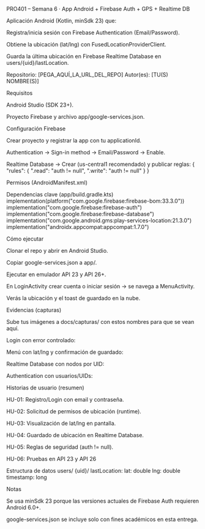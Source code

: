 PRO401 – Semana 6 · App Android + Firebase Auth + GPS + Realtime DB

Aplicación Android (Kotlin, minSdk 23) que:

Registra/inicia sesión con Firebase Authentication (Email/Password).

Obtiene la ubicación (lat/lng) con FusedLocationProviderClient.

Guarda la última ubicación en Firebase Realtime Database en users/{uid}/lastLocation.

Repositorio: [PEGA_AQUÍ_LA_URL_DEL_REPO]
Autor(es): [TU(S) NOMBRE(S)]

Requisitos

Android Studio (SDK 23+).

Proyecto Firebase y archivo app/google-services.json.

Configuración Firebase

Crear proyecto y registrar la app con tu applicationId.

Authentication → Sign-in method → Email/Password → Enable.

Realtime Database → Crear (us-central1 recomendado) y publicar reglas:
{ "rules": { ".read": "auth != null", ".write": "auth != null" } }

Permisos (AndroidManifest.xml)
<uses-permission android:name="android.permission.INTERNET"/>
<uses-permission android:name="android.permission.ACCESS_FINE_LOCATION"/>
<uses-permission android:name="android.permission.ACCESS_COARSE_LOCATION"/>

Dependencias clave (app/build.gradle.kts)
implementation(platform("com.google.firebase:firebase-bom:33.3.0"))
implementation("com.google.firebase:firebase-auth")
implementation("com.google.firebase:firebase-database")
implementation("com.google.android.gms:play-services-location:21.3.0")
implementation("androidx.appcompat:appcompat:1.7.0")

Cómo ejecutar

Clonar el repo y abrir en Android Studio.

Copiar google-services.json a app/.

Ejecutar en emulador API 23 y API 26+.

En LoginActivity crear cuenta o iniciar sesión → se navega a MenuActivity.

Verás la ubicación y el toast de guardado en la nube.

Evidencias (capturas)

Sube tus imágenes a docs/capturas/ con estos nombres para que se vean aquí.

Login con error controlado:


Menú con lat/lng y confirmación de guardado:


Realtime Database con nodos por UID:


Authentication con usuarios/UIDs:


Historias de usuario (resumen)

HU-01: Registro/Login con email y contraseña.

HU-02: Solicitud de permisos de ubicación (runtime).

HU-03: Visualización de lat/lng en pantalla.

HU-04: Guardado de ubicación en Realtime Database.

HU-05: Reglas de seguridad (auth != null).

HU-06: Pruebas en API 23 y API 26

Estructura de datos
users/
  {uid}/
    lastLocation:
      lat: double
      lng: double
      timestamp: long

Notas

Se usa minSdk 23 porque las versiones actuales de Firebase Auth requieren Android 6.0+.

google-services.json se incluye solo con fines académicos en esta entrega.

